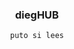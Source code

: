 <h3 style="text-align:center;">diegHUB</h2>

<figure style="text-align:center;">

    puto si lees

</figure>
